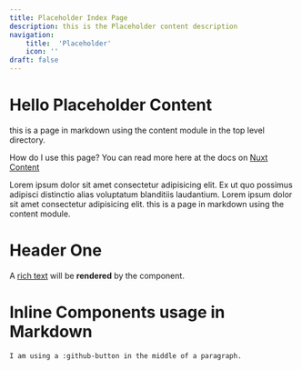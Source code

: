 ```yaml
---
title: Placeholder Index Page
description: this is the Placeholder content description 
navigation:
    title:  'Placeholder'
    icon: ''
draft: false
---
```


# Hello Placeholder Content

this is a page in markdown using the content module in the top level directory.

How do I use this page? You can read more here at the docs
on [Nuxt Content](https://content.nuxtjs.org/guide/writing/markdown)

Lorem ipsum dolor sit amet consectetur adipisicing elit. Ex ut quo possimus adipisci distinctio alias voluptatum blanditiis laudantium. Lorem ipsum dolor sit amet consectetur adipisicing elit. this is a page in markdown using the content module.

# Header One

A [rich text](/) will be **rendered** by the component.

# Inline Components usage in Markdown

```md
I am using a :github-button in the middle of a paragraph. 
```


